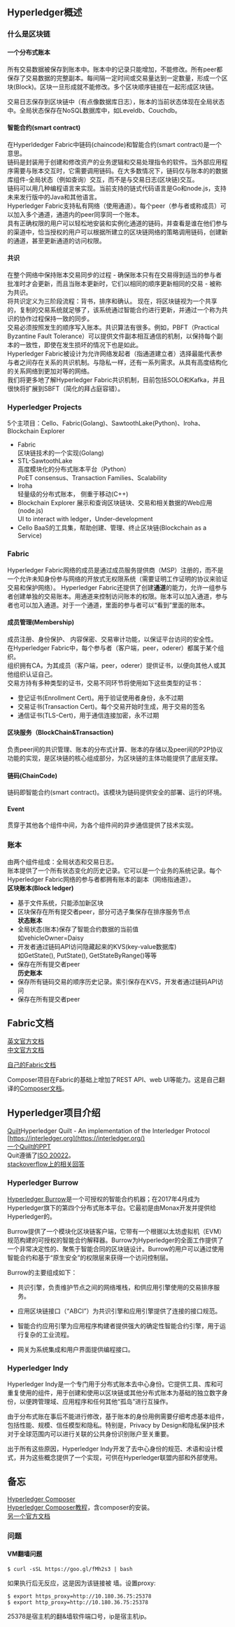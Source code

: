## Hyperledger概述
### 什么是区块链
#### 一个分布式账本
所有交易数据被保存到账本中。账本中的记录只能增加，不能修改。所有peer都保存了交易数据的完整副本。每间隔一定时间或交易量达到一定数量，形成一个区块(Block)。区块一旦形成就不能修改。多个区块顺序链接在一起形成区块链。  

交易日志保存到区块链中（有点像数据库日志），账本的当前状态体现在全局状态中。全局状态保存在NoSQL数据库中，如Leveldb、Couchdb。  
#### 智能合约(smart contract)
在Hyperldedger Fabric中链码(chaincode)和智能合约(smart contract)是一个意思。  
链码是封装用于创建和修改资产的业务逻辑和交易处理指令的软件。当外部应用程序需要与账本交互时，它需要调用链码。在大多数情况下，链码仅与账本的的数据库组件-全局状态（例如查询）交互，而不是与交易日志(区块链)交互。  
链码可以用几种编程语言来实现。当前支持的链式代码语言是Go和node.js，支持未来发行版中的Java和其他语言。  
Hyperledger Fabric支持私有网络（使用通道）。每个peer（参与者或称成员）可以加入多个通道，通道内的peer同享同一个账本。  
具有正确权限的用户可以轻松地安装和实例化通道的链码，并查看是谁在他们参与的渠道中，恰当授权的用户可以根据所建立的区块链网络的策略调用链码，创建新的通道，甚至更新通道的访问权限。  
#### 共识
在整个网络中保持账本交易同步的过程 - 确保账本只有在交易得到适当的参与者批准时才会更新，而且当账本更新时，它们以相同的顺序更新相同的交易 - 被称为共识。  
将共识定义为三阶段流程：背书，排序和确认。
现在，将区块链视为一个共享的，复制的交易系统就足够了，该系统通过智能合约进行更新，并通过一个称为共识的协作过程保持一致的同步。  
交易必须按照发生的顺序写入账本。共识算法有很多。例如，PBFT（Practical Byzantine Fault Tolerance）可以提供文件副本相互通信的机制，以保持每个副本的一致性，即使在发生损坏的情况下也是如此。  
Hyperledger Fabric被设计为允许网络发起者（指通道建立者）选择最能代表参与者之间存在关系的共识机制。与隐私一样，还有一系列需求。从具有高度结构化的关系网络到更加对等的网络。  
我们将更多地了解Hyperledger Fabric共识机制，目前包括SOLO和Kafka，并且很快将扩展到SBFT（简化的拜占庭容错）。  

### Hyperledger Projects
5个主项目：Cello、Fabric(Golang)、SawtoothLake(Python)、Iroha、Blockchain Explorer  
- Fabric  
    区块链技术的⼀个实现(Golang)  
- STL-SawtoothLake  
    ⾼度模块化的分布式账本平台（Python）  
    PoET consensus、Transaction Families、Scalability    
- Iroha  
    轻量级的分布式账本， 侧重于移动(C++)
- Blockchain Explorer
    展⽰和查询区块链块、交易和相关数据的Web应⽤(node.js)    
    UI to interact with ledger，Under-development  
- Cello
    BaaS的⼯具集，帮助创建、管理、终⽌区块链(Blockchain as a Service)  

### Fabric
Hyperledger Fabric网络的成员是通过成员服务提供商（MSP）注册的，而不是一个允许未知身份参与网络的开放式无权限系统（需要证明工作证明的协议来验证交易和保护网络）。
Hyperledger Fabric还提供了创建**通道**的能力，允许一组参与者创建单独的交易账本。用通道来控制访问账本的权限。账本可以加入通道，参与者也可以加入通道。对于一个通道，里面的参与者可以“看到”里面的账本。  
#### 成员管理(Membership)
成员注册、⾝份保护、 内容保密、交易审计功能，以保证平台访问的安全性。  
在Hyperledger Fabric中，每个参与者（客户端，peer，oderer）都属于某个组织。  
组织拥有CA，为其成员（客户端，peer，oderer）提供证书，以便向其他人或其他组织认证自己。  
交易方持有多种类型的证书，交易不同环节将使用如下这些类型的证书：  
- 登记证书(Enrollment Cert)。用于验证使用者身份，永不过期
- 交易证书(Transaction Cert)。每个交易开始时生成，用于交易的签名  
- 通信证书(TLS-Cert)，用于通信连接加密，永不过期  

#### 区块服务（BlockChain&Transaction)
负责peer间的共识管理、账本的分布式计算、账本的存储以及peer间的P2P协议功能的实现，是区块链的核⼼组成部分，为区块链的主体功能提供了底层⽀撑。  
#### 链码(ChainCode)
链码即智能合约(smart contract)。该模块为链码提供安全的部署、运⾏的环境。  
#### Event
贯穿于其他各个组件中间，为各个组件间的异步通信提供了技术实现。  
### 账本
由两个组件组成：全局状态和交易日志。  
账本提供了一个所有状态变化的历史记录。它可以是一个业务的系统记录。每个Hyperledger Fabric网络的参与者都拥有账本的副本（网络指通道）。  
**区块账本(Block ledger)**  
 - 基于文件系统，只能添加新区块  
 - 区块保存在所有提交者peer，部分可选子集保存在排序服务节点  
**状态账本**  
 - 全局状态(账本)保存了智能合约数据的当前值  
   如vehicleOwner=Daisy  
 - 开发者通过链码API访问隐藏起来的KVS(key-value数据库)  
   如GetState(), PutState(), GetStateByRange()等等  
 - 保存在所有提交者peer  
**历史账本**  
 - 保存所有链码交易的顺序历史记录。索引保存在KVS，开发者通过链码API访问  
 - 保存在所有提交者peer  
 
## Fabric文档
[英文官方文档](https://hyperledger-fabric.readthedocs.io/en/latest/)   
[中文官方文档](https://hyperledgercn.github.io/hyperledgerDocs/)  

[自己的Fabric文档](https://wbwangk.github.io/hyperledgerDocs/)  

Composer项目在Fabric的基础上增加了REST API、web UI等能力。这是自己翻译的[Composer文档](https://wbwangk.github.io/ComposerDocs/)。

## Hyperledger项目介绍
#### 
[Quilt](https://github.com/hyperledger/quilt)Hyperledger Quilt - An implementation of the Interledger Protocol [https://interledger.org](https://interledger.org/)  
[一个Quilt的PPT](https://chicagopaymentssymposium.org/wp-content/uploads/2016/10/101216-visions-interoperability-thomas.pdf)   
Quit遵循了[ISO 20022](http://wiki.mbalib.com/wiki/ISO20022)。  
[stackoverflow上的相关回答](https://stackoverflow.com/questions/46203765/interledger-connector-for-hyperledger)   

### Hyperledger Burrow
[Hyperledger Burrow](https://github.com/hyperledger/burrow)是一个可授权的智能合约机器；在2017年4月成为Hyperledger旗下的第四个分布式账本平台。它最初是由Monax开发并提供给Hyperledger的。

Burrow提供了一个模块化区块链客户端，它带有一个根据以太坊虚拟机（EVM）规范构建的可授权的智能合约解释器。Burrow为Hyperledger的全面工作提供了一个非常决定性的、聚焦于智能合同的区块链设计。Burrow的用户可以通过使用智能合约和基于“原生安全”的权限层来获得一个访问控制层。

Burrow的主要组成如下：

- 共识引擎，负责维护节点之间的网络堆栈，和供应用引擎使用的交易排序服务。

- 应用区块链接口（“ABCI”）为共识引擎和应用引擎提供了连接的接口规范。

- 智能合约应用引擎为应用程序构建者提供强大的确定性智能合约引擎，用于运行复杂的工业流程。

- 网关为系统集成和用户界面提供编程接口。

### Hyperledger Indy
Hyperledger Indy是一个专门用于分布式账本去中心身份。它提供工具、库和可重复使用的组件，用于创建和使用以区块链或其他分布式账本为基础的独立数字身份，以便跨管理域、应用程序和任何其他“孤岛”进行互操作。

由于分布式账在事后不能进行修改，基于账本的身份用例需要仔细考虑基本组件，包括性能、规模、信任模型和隐私。特别是，Privacy by Design和隐私保护技术对于全球范围内可以进行关联的公共身份识别账户至关重要。

出于所有这些原因，Hyperledger Indy开发了去中心身份的规范、术语和设计模式，并为这些概念提供了一个实现，可供在Hyperledger联盟内部和外部使用。



## 备忘
[Hyperledger Composer](https://hyperledger.org/projects/composer)  
[Hyperledger Composer教程](https://developer.ibm.com/courses/all/ibm-blockchain-foundation-developer/?course=begin#11982)，含composer的安装。  
[另一个官方文档](http://fabrictestdocs.readthedocs.io/en/latest/glossary.html)  
### 问题
#### VM翻墙问题
```
$ curl -sSL https://goo.gl/fMh2s3 | bash
```
如果执行后无反应，这是因为该链接被 墙。设置proxy:
```
$ export https_proxy=http://10.180.36.75:25378
$ export http_proxy=http://10.180.36.75:25378
```
25378是宿主机的翻&墙软件端口号，ip是宿主机ip。  

